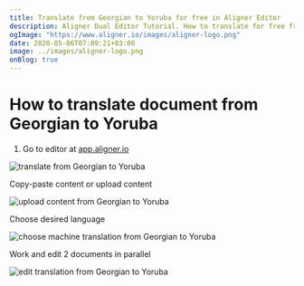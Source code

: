 ```yaml
---
title: Translate from Georgian to Yoruba for free in Aligner Editor
description: Aligner Dual Editor Tutorial. How to translate for free from Georgian to Yoruba. Aligner is multilingual document management platform. 
ogImage: "https://www.aligner.io/images/aligner-logo.png"
date: 2020-05-06T07:09:21+03:00
image: ../images/aligner-logo.png
onBlog: true
---
```


# How to translate document from Georgian to Yoruba

1. Go to editor at [app.aligner.io](https://app.aligner.io "Aligner App web page")

![translate from Georgian to Yoruba](../aligner-blank-editor.png "translate from Georgian to Yoruba")

Copy-paste content or upload content

![upload content from Georgian to Yoruba](../aligner-uploaded-document.png "upload content from Georgian to Yoruba")

Choose desired language

![choose machine translation from Georgian to Yoruba](../aligner-language-dropdown.png "choose machine translation from Georgian to Yoruba")

Work and edit 2 documents in parallel

![edit translation from Georgian to Yoruba](../aligner-double-sitded-editor.png "edit translation from Georgian to Yoruba")

